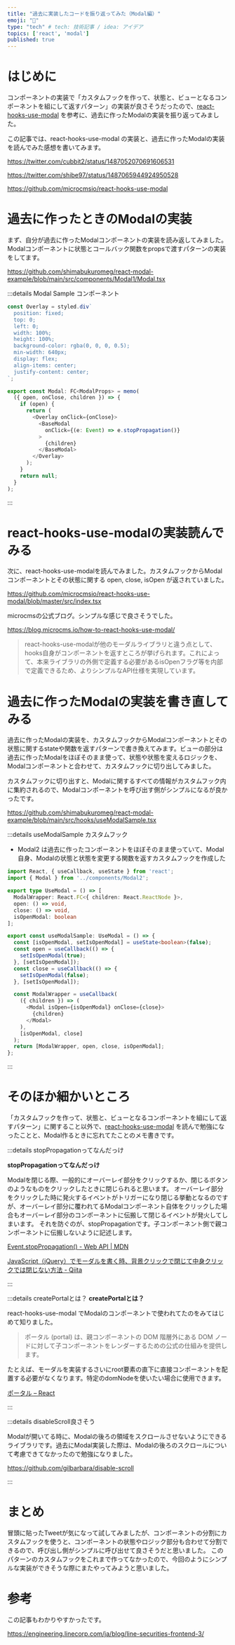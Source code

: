 ```yaml
---
title: "過去に実装したコードを振り返ってみた（Modal編）"
emoji: "🔧"
type: "tech" # tech: 技術記事 / idea: アイデア
topics: ['react', 'modal']
published: true
---
```


# はじめに

コンポーネントの実装で「カスタムフックを作って、状態と、ビューとなるコンポーネントを組にして返すパターン」の実装が良さそうだったので、[react-hooks-use-modal](https://github.com/microcmsio/react-hooks-use-modal) を参考に、過去に作ったModalの実装を振り返ってみました。

この記事では、react-hooks-use-modal の実装と、過去に作ったModalの実装を読んでみた感想を書いてみます。

https://twitter.com/cubbit2/status/1487052070691606531

https://twitter.com/shibe97/status/1487065944924950528

https://github.com/microcmsio/react-hooks-use-modal

# 過去に作ったときのModalの実装

まず、自分が過去に作ったModalコンポーネントの実装を読み返してみました。Modalコンポーネントに状態とコールバック関数をpropsで渡すパターンの実装をしてます。

https://github.com/shimabukuromeg/react-modal-example/blob/main/src/components/Modal1/Modal.tsx

:::details Modal Sample コンポーネント

```typescript
const Overlay = styled.div`
  position: fixed;
  top: 0;
  left: 0;
  width: 100%;
  height: 100%;
  background-color: rgba(0, 0, 0, 0.5);
  min-width: 640px;
  display: flex;
  align-items: center;
  justify-content: center;
`;

export const Modal: FC<ModalProps> = memo(
  ({ open, onClose, children }) => {
    if (open) {
      return (
        <Overlay onClick={onClose}>
          <BaseModal
            onClick={(e: Event) => e.stopPropagation()}
          >
            {children}
          </BaseModal>
        </Overlay>
      );
    }
    return null;
  }
);
```
:::

# react-hooks-use-modalの実装読んでみる

次に、react-hooks-use-modalを読んでみました。カスタムフックからModalコンポーネントとその状態に関する open, close, isOpen が返されていました。

https://github.com/microcmsio/react-hooks-use-modal/blob/master/src/index.tsx

microcmsの公式ブログ。シンプルな感じで良さそうでした。

https://blog.microcms.io/how-to-react-hooks-use-modal/

> react-hooks-use-modalが他のモーダルライブラリと違う点として、hooks自身がコンポーネントを返すところが挙げられます。これによって、本来ライブラリの外側で定義する必要があるisOpenフラグ等を内部で定義できるため、よりシンプルなAPI仕様を実現しています。

# 過去に作ったModalの実装を書き直してみる

過去に作ったModalの実装を、カスタムフックからModalコンポーネントとその状態に関するstateや関数を返すパターンで書き換えてみます。ビューの部分は過去に作ったModalをほぼそのまま使って、状態や状態を変えるロジックを、Modalコンポーネントと合わせて、カスタムフックに切り出してみました。

カスタムフックに切り出すと、Modalに関するすべての情報がカスタムフック内に集約されるので、Modalコンポーネントを呼び出す側がシンプルになるが良かったです。

https://github.com/shimabukuromeg/react-modal-example/blob/main/src/hooks/useModalSample.tsx

:::details useModalSample カスタムフック

- Modal2 は過去に作ったコンポーネントをほぼそのまま使っていて、Modal自身、Modalの状態と状態を変更する関数を返すカスタムフックを作成した

```typescript
import React, { useCallback, useState } from 'react';
import { Modal } from '../components/Modal2';

export type UseModal = () => [
  ModalWrapper: React.FC<{ children: React.ReactNode }>,
  open: () => void,
  close: () => void,
  isOpenModal: boolean
];

export const useModalSample: UseModal = () => {
  const [isOpenModal, setIsOpenModal] = useState<boolean>(false);
  const open = useCallback(() => {
    setIsOpenModal(true);
  }, [setIsOpenModal]);
  const close = useCallback(() => {
    setIsOpenModal(false);
  }, [setIsOpenModal]);

  const ModalWrapper = useCallback(
    ({ children }) => (
      <Modal isOpen={isOpenModal} onClose={close}>
        {children}
      </Modal>
    ),
    [isOpenModal, close]
  );
  return [ModalWrapper, open, close, isOpenModal];
};
```
:::

# そのほか細かいところ

「カスタムフックを作って、状態と、ビューとなるコンポーネントを組にして返すパターン」に関すること以外で、[react-hooks-use-modal](https://github.com/microcmsio/react-hooks-use-modal) を読んで勉強になったことと、Modal作るときに忘れてたことのメモ書きです。

:::details stopPropagationってなんだっけ

**stopPropagationってなんだっけ**

Modalを閉じる際、一般的にオーバーレイ部分をクリックするか、閉じるボタンのようなものをクリックしたときに閉じられると思います。
オーバーレイ部分をクリックした時に発火するイベントがトリガーになり閉じる挙動となるのですが、オーバーレイ部分に覆われてるModalコンポーネント自体をクリックした場合もオーバーレイ部分のコンポーネントに伝搬して閉じるイベントが発火してしまいます。
それを防ぐのが、stopPropagationです。子コンポーネント側で親コンポーネントに伝搬しないように記述します。

[Event\.stopPropagation\(\) \- Web API \| MDN](https://developer.mozilla.org/ja/docs/Web/API/Event/stopPropagation)

[JavaScript（jQuery）でモーダルを書く時、背景クリックで閉じて中身クリックでは閉じない方法 \- Qiita](https://qiita.com/mejileben/items/15e5cb3e4649cb5241cb)

:::

:::details createPortalとは？
**createPortalとは？**

react-hooks-use-modal でModalのコンポーネントで使われてたのをみてはじめて知りました。

> ポータル (portal) は、親コンポーネントの DOM 階層外にある DOM ノードに対して子コンポーネントをレンダーするための公式の仕組みを提供します。

たとえば、モーダルを実装するさいにroot要素の直下に直接コンポーネントを配置する必要がなくなります。特定のdomNodeを使いたい場合に使用できます。

[ポータル – React](https://ja.reactjs.org/docs/portals.html)

:::

:::details disableScroll良さそう

Modalが開いてる時に、Modalの後ろの領域をスクロールさせないようにできるライブラリです。過去にModal実装した際は、Modalの後ろのスクロールについて考慮できてなかったので勉強になりました。

https://github.com/gilbarbara/disable-scroll

:::


# まとめ

冒頭に貼ったTweetが気になって試してみましたが、コンポーネントの分割にカスタムフックを使うと、コンポーネントの状態やロジック部分も合わせて分割できるので、呼び出し側がシンプルに呼び出せて良さそうだと思いました。
このパターンのカスタムフックをこれまで作ってなかったので、今回のようにシンプルな実装ができそうな際にまたやってみようと思いました。

# 参考
この記事もわかりやすかったです。

https://engineering.linecorp.com/ja/blog/line-securities-frontend-3/